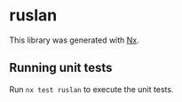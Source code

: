 # ruslan

This library was generated with [Nx](https://nx.dev).

## Running unit tests

Run `nx test ruslan` to execute the unit tests.
